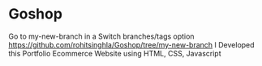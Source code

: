 # Goshop
Go to my-new-branch in a Switch branches/tags option
https://github.com/rohitsinghla/Goshop/tree/my-new-branch
I Developed this Portfolio Ecommerce Website using HTML, CSS, Javascript 
